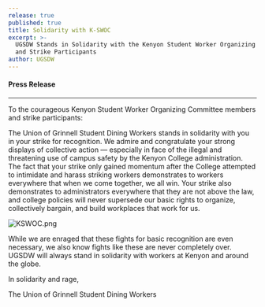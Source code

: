 ```yaml
---
release: true
published: true
title: Solidarity with K-SWOC
excerpt: >-
  UGSDW Stands in Solidarity with the Kenyon Student Worker Organizing Committee
  and Strike Participants
author: UGSDW
---
```

#### Press Release

***

To the courageous Kenyon Student Worker Organizing Committee members and strike participants: 

The Union of Grinnell Student Dining Workers stands in solidarity with you in your strike for recognition. We admire and congratulate your strong displays of collective action — especially in face of the illegal and threatening use of campus safety by the Kenyon College administration. The fact that your strike only gained momentum after the College attempted to intimidate and harass striking workers demonstrates to workers everywhere that when we come together, we all win. Your strike also demonstrates to administrators everywhere that they are not above the law, and college policies will never supersede our basic rights to organize, collectively bargain, and build workplaces that work for us. 

![KSWOC.png]({{site.baseurl}}/assets/news/KSWOC.png)
 
While we are enraged that these fights for basic recognition are even necessary, we also know fights like these are never completely over. UGSDW will always stand in solidarity with workers at Kenyon and around the globe. 


In solidarity and rage,

The Union of Grinnell Student Dining Workers
